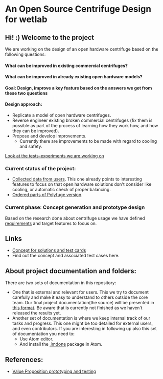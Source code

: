 # An Open Source Centrifuge Design for wetlab

## Hi! :) Welcome to the project
We are working on the design of an open hardware centrifuge based on the following questions:
#### What can be improved in existing commercial centrifuges?
#### What can be improved in already existing open hardware models?
#### Goal: Design, improve a key feature based on the answers we got from these two questions
#### Design approach:
- Replicate a model of open hardware centrifuges.
- Reverse engineer existing broken commercial centrifuges (fix them is possible as part of the process of learning how they work how, and how they can be improved).
- Propose and develop improvements.
    - Currently there are improvements to be made with regard to cooling and safety.

[Look at the tests-experiments we are working on](/R&D/Hypothesis/)

### Current status of the project:
- [Collected data from users](https://docs.google.com/forms/d/1zq9jXL4ni4LQY3pLsI8-8exPlcGnMdUV0iULsLTLMks/viewanalytics). This one already points to interesting features to focus on that open hardware solutions don't consider like cooling, or automatic check  of proper balancing.
- [Ordered parts of Polyfuge version](/R&D/Anaylisis/Polyfuge-BOM.yml).

### Current phase: Concept generation and prototype design
Based on the research done about centrifuge usage we have defined [requirements](/R&D/Anaylisis) and target features to focus on.
## Links
- [Concept for solutions and test cards](R&D/test-cards/)
- Find out the concept and associated test cases here.

## About project documentation and folders:
There are two sets of documentation in this repository:
- One that is external and relevant for users. This we try to document carefully and make it easy to understand to others outside the core team. Our final project documentation(the source) will be presented in [this format](https://fosh-following-demand.github.io/Open-source-Centrifuge-for-WetLab/). Be aware that is currently not finished as we haven't released the results yet.
- Another set of documentation is where we keep internal track of our tasks and progress. This one might be too detailed for external users, and even contributors. If you are interesting in following up also this set of documentation you need to:
  - Use Atom editor.
  - And install the [.imdone](https://atom.io/packages/imdone-atom) package in Atom.

## References:
- [Value Proposition prototyping and testing](https://issuu.com/business.model.innovation/docs/vpd_sneakpeek/92)
